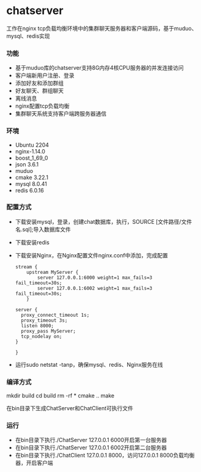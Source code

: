 # chatserver
工作在nginx tcp负载均衡环境中的集群聊天服务器和客户端源码，基于muduo、mysql、redis实现

### 功能

- 基于muduo库的chatserver支持8G内存4核CPU服务器的并发连接访问
- 客户端新用户注册、登录
- 添加好友和添加群组
- 好友聊天、群组聊天
- 离线消息
- nginx配置tcp负载均衡
- 集群聊天系统支持客户端跨服务器通信

### 环境

- Ubuntu 2204
- nginx-1.14.0
- boost_1_69_0
- json 3.6.1
- muduo
- cmake 3.22.1
- mysql 8.0.41
- redis 6.0.16

### 配置方式

- 下载安装mysql，登录，创建chat数据库，执行，SOURCE [文件路径/文件名.sql];导入数据库文件

- 下载安装redis

- 下载安装Nginx，在Nginx配置文件nginx.conf中添加，完成配置

  ```
  stream {
      upstream MyServer {
          server 127.0.0.1:6000 weight=1 max_fails=3 fail_timeout=30s;
          server 127.0.0.1:6002 weight=1 max_fails=3 fail_timeout=30s;
      }
  
  server {
  	proxy_connect_timeout 1s;
  	proxy_timeout 3s;
  	listen 8000;
  	proxy_pass MyServer;
  	tcp_nodelay on;
  }
  
  }
  ```

- 运行sudo netstat -tanp，确保mysql、redis、Nginx服务在线

### 编译方式

mkdir build
cd build
rm -rf *
cmake ..
make

在bin目录下生成ChatServer和ChatClient可执行文件

### 运行

- 在bin目录下执行./ChatServer 127.0.0.1 6000开启第一台服务器
- 在bin目录下执行./ChatServer 127.0.0.1 6002开启第二台服务器
- 在bin目录下执行./ChatClient 127.0.0.1 8000，访问127.0.0.1 8000负载均衡器，开启客户端

